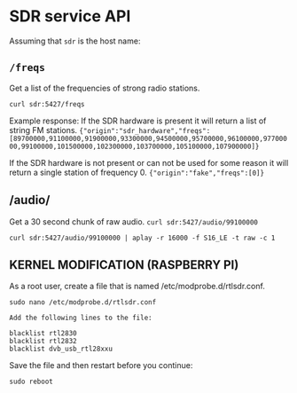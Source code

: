# SDR service API

Assuming that `sdr` is the host name:

## `/freqs`
Get a list of the frequencies of strong radio stations.

`curl sdr:5427/freqs`

Example response:
If the SDR hardware is present it will return a list of string FM stations.
`{"origin":"sdr_hardware","freqs":[89700000,91100000,91900000,93300000,94500000,95700000,96100000,97700000,99100000,101500000,102300000,103700000,105100000,107900000]}`

If the SDR hardware is not present or can not be used for some reason it will return a single station of frequency 0.
`{"origin":"fake","freqs":[0]}`

## /audio/<freq>
Get a 30 second chunk of raw audio.
`curl sdr:5427/audio/99100000`

`curl sdr:5427/audio/99100000 | aplay -r 16000 -f S16_LE -t raw -c 1`

## KERNEL MODIFICATION (RASPBERRY PI)

As a root user, create a file that is named /etc/modprobe.d/rtlsdr.conf.

```
sudo nano /etc/modprobe.d/rtlsdr.conf
```

    Add the following lines to the file:

```
blacklist rtl2830
blacklist rtl2832
blacklist dvb_usb_rtl28xxu
```

Save the file and then restart before you continue:

```
sudo reboot
```
